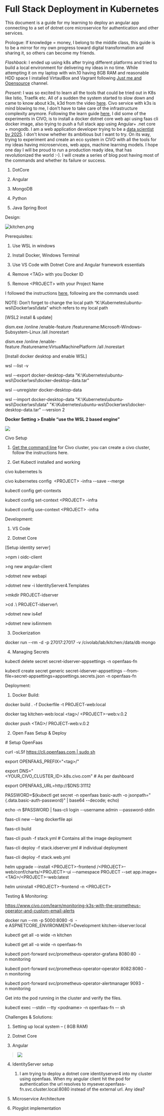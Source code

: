 # Full Stack Deployment in Kubernetes

This document is a guide for my learning to deploy an angular app connecting to a set of dotnet core microservice for authentication and other services.

Prologue: If knowledge = money, I belong to the middle class, this guide is to be a mirror for my own progress toward digital transformation and sharing it, so others can become my friends.

*Flashback*: I ended up using k8s after trying different platforms and tried to build a local environment for delivering my ideas in no time. While attempting it on my laptop with win.10 having 8GB RAM and reasonable HDD space I installed VirtaulBox and Vagrant following [Just me and Opensource](https://www.youtube.com/watch?v=YzaYqxW0wGs&list=PL34sAs7_26wNBRWM6BDhnonoA5FMERax0) channel.

*Present*: I was so excited to learn all the tools that could be tried out in K8s like Istio, Traefik etc. All of a sudden the system started to slow down and came to know about k3s, k3d from the video [here](https://www.youtube.com/watch?v=-HchRyqNtkU&t=33m37s). Civo service with k3s is mind blowing to me, I don't have to take care of the infrastructure complexity anymore. Following the learn guide [here](https://www.civo.com/learn/deploying-applications-through-the-civo-kubernetes-marketplace), I did some of the experiments in CIVO, is to install a docker dotnet core web api using faas cli docker image, also trying to push a full stack app using Angular+ .net core + mongodb. I am a web application developer trying to be a [data scientist by 2025](https://rajeshradhakrishnanmvk.github.io/). I don't know whether its ambitious but I want to try. On its way, trying to experiment and create an eco system in CIVO with all the tools for my ideas having microservices, web apps, machine learning models. I hope one day I will be proud to run a production ready idea, that has revolutionized the world :-). I will create a series of blog post having most of the commands and whether its failure or success.

1.  DotCore

2.  Angular

3.  MongoDB

4.  Python

5.  Java Spring Boot

Design:

![kitchen.png](/images/2020-11-23-Full_Stack_Deployment_in_Kuberentes/media/image1.png)

Prerequisites:

1.  Use WSL in windows

2.  Install Docker, Windows Terminal

3.  Use VS Code with Dotnet Core and Angular framework essentials

4.  Remove \<TAG\> with you Docker ID

5.  Remove \<PROJECT\> with your Project Name

I followed the instructions [here](https://docs.microsoft.com/en-us/windows/wsl/wsl-config#configure-global-options-with-wslconfig), following are the commands used:

NOTE: Don’t forget to change the local path “K:\\Kubernetes\\ubuntu-wsl\\Docker\\wsl\\data” which refers to my local path

\[WSL2 install & update\]

dism.exe /online /enable-feature /featurename:Microsoft-Windows-Subsystem-Linux /all /norestart

dism.exe /online /enable-feature /featurename:VirtualMachinePlatform /all /norestart

\[Install docker desktop and enable WSL\]

wsl --list -v

wsl --export docker-desktop-data "K:\\Kubernetes\\ubuntu-wsl\\Docker\\wsl\\docker-desktop-data.tar"

wsl --unregister docker-desktop-data

wsl --import docker-desktop-data "K:\\Kubernetes\\ubuntu-wsl\\Docker\\wsl\\data" "K:\\Kubernetes\\ubuntu-wsl\\Docker\\wsl\\docker-desktop-data.tar" --version 2

**Docker Setting \> Enable “use the WSL 2 based engine”**

![](2020-11-23-Full_Stack_Deployment_in_Kuberentes/media/image2.png)

Civo Setup

1.  [Get the command line](https://github.com/civo/cli) for Civo cluster, you can create a civo cluster, follow the instructions here.

2.  Get Kubectl installed and working

civo kubernetes ls

civo kubernetes config  \<PROJECT\> -infra --save --merge

kubectl config get-contexts

kubectl config set-context \<PROJECT\> -infra

kubectl config use-context \<PROJECT\> -infra

Development:

1.  VS Code

2.  Dotnet Core

\[Setup identity server\]

\>npm i oidc-client

\>ng new angular-client

\>dotnet new webapi

\>dotnet new -i IdentityServer4.Templates

\>mkdir PROJECT-idserver

\>cd .\\ PROJECT-idserver\\

\>dotnet new is4ef 

\>dotnet new is4inmem

3.  Dockerization

docker run --rm -d -p 27017:27017 -v /civolab/lab/kitchen:/data/db mongo

4.  Managing Secrets

kubectl delete secret secret-idserver-appsettings -n openfaas-fn

kubectl create secret generic secret-idserver-appsettings --from-file=secret-appsettings=appsettings.secrets.json -n openfaas-fn

Deployment:

1.  Docker Build:

docker build . -f Dockerfile -t PROJECT-web:local

docker tag kitchen-web:local \<tag\>/ \<PROJECT\>-web:v.0.2

docker push \<TAG\>/ PROJECT-web:v.0.2

2.  Open Faas Setup & Deploy

\# Setup OpenFaas

curl -sLSf https://cli.openfaas.com | sudo sh

export OPENFAAS\_PREFIX="\<tag\>/"

export DNS="\<YOUR\_CIVO\_CLUSTER\_ID\>.k8s.civo.com" \# As per dashboard

export OPENFAAS\_URL=http://$DNS:31112

PASSWORD=$(kubectl get secret -n openfaas basic-auth -o jsonpath="{.data.basic-auth-password}" | base64 --decode; echo)

echo -n $PASSWORD | faas-cli login --username admin --password-stdin

faas-cli new --lang dockerfile api

faas-cli build

faas-cli push -f stack.yml \# Contains all the image deployment

faas-cli deploy -f stack.idserver.yml \# individual deployment

faas-cli deploy -f stack.web.yml

helm upgrade --install \<PROJECT\>-frontend /\<PROJECT\>-web/conf/charts/\<PROJECT\>-ui --namespace PROJECT --set app.image=\<TAG\>/\<PROJECT\>-web:latest

helm uninstall \<PROJECT\>-frontend -n \<PROJECT\>

Testing & Monitoring:

<https://www.civo.com/learn/monitoring-k3s-with-the-prometheus-operator-and-custom-email-alerts>

docker run --rm -p 5000:8080 -ti  -e ASPNETCORE\_ENVIRONMENT=Development kitchen-idserver:local

kubectl get all -o wide -n kitchen

kubectl get all -o wide -n openfaas-fn

kubectl port-forward svc/prometheus-operator-grafana 8080:80  -n monitoring

kubectl port-forward svc/prometheus-operator-operator 8082:8080 -n monitoring

kubectl port-forward svc/prometheus-operator-alertmanager 9093 -n monitoring

Get into the pod running in the cluster and verify the files.

kubectl exec --stdin --tty \<podname\> -n openfaas-fn -- sh

Challenges & Solutions:

1.  Setting up local system – ( 8GB RAM)

2.  Dotnet Core

3.  Angular

> ![](2020-11-23-Full_Stack_Deployment_in_Kuberentes/media/image3.png)

4.  IdentityServer setup
    
    1.  I am trying to deploy a dotnet core identityserver4 into my cluster using openfaas. When my angular client hit the pod for authentication the url resolves to mysever.openfass-fn.svc.cluster.local:8080 instead of the external url. Any idea?

5.  Microservice Architecture

6.  Ployglot implementation
